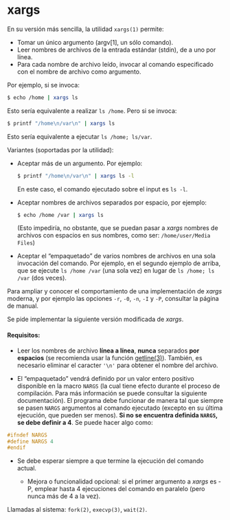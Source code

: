# xargs

En su versión más sencilla, la utilidad `xargs(1)` permite:

* Tomar un único argumento (argv[1], un sólo comando).
* Leer nombres de archivos de la entrada estándar (stdin), de a uno por línea.
* Para cada nombre de archivo leído, invocar al comando especificado con el nombre de archivo como argumento.

Por ejemplo, si se invoca:

```sh
$ echo /home | xargs ls
```

Esto sería equivalente a realizar `ls /home`. Pero si se invoca:

```sh
$ printf "/home\n/var\n" | xargs ls
```

Esto sería equivalente a ejecutar `ls /home; ls/var`.

Variantes (soportadas por la utilidad):

* Aceptar más de un argumento. Por ejemplo:

  ```sh
  $ printf "/home\n/var\n" | xargs ls -l
  ```

    En este caso, el comando ejecutado sobre el input es `ls -l`.
    <br>

* Aceptar nombres de archivos separados por espacio, por ejemplo:

    ```sh
    $ echo /home /var | xargs ls
    ```

    (Esto impediría, no obstante, que se puedan pasar a *xargs* nombres de archivos con espacios en sus nombres, como ser: `/home/user/Media Files`)
    <br>

* Aceptar el “empaquetado” de varios nombres de archivos en una sola invocación del comando. Por ejemplo, en el segundo ejemplo de arriba, que se ejecute `ls /home /var` (una sola vez) en lugar de `ls /home; ls /var` (dos veces).

Para ampliar y conocer el comportamiento de una implementación de *xargs* moderna, y por ejemplo las opciones `-r`, `-0`, `-n`, `-I` y `-P`, consultar la página de manual.

Se pide implementar la siguiente versión modificada de *xargs*.

#### Requisitos:

* Leer los nombres de archivo **línea a línea**, **nunca** separados **por espacios** (se recomienda usar la función [getline(3)](https://dashdash.io/3/getline)). También, es necesario eliminar el caracter `'\n'` para obtener el nombre del archivo.

* El “empaquetado” vendrá definido por un valor entero positivo disponible en la macro `NARGS` (la cual tiene efecto durante el proceso de compilación. Para más información se puede consultar la siguiente documentación). El programa debe funcionar de manera tal que siempre se pasen `NARGS` argumentos al comando ejecutado (excepto en su última ejecución, que pueden ser menos). **Si no se encuentra definida `NARGS`, se debe definir a 4**. Se puede hacer algo como:

```c
#ifndef NARGS
#define NARGS 4
#endif
```

* Se debe esperar siempre a que termine la ejecución del comando actual.

    * Mejora o funcionalidad opcional: si el primer argumento a *xargs* es -P, emplear hasta 4 ejecuciones del comando en paralelo (pero nunca más de 4 a la vez).

Llamadas al sistema: `fork(2)`, `execvp(3)`, `wait(2)`.